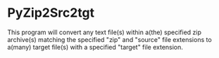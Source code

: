 # PyZip2Src2tgt
This program will convert any text file(s) within a(the) specified zip archive(s) matching the specified "zip" and "source" file extensions to a(many) target file(s) with a specified "target" file extension.
